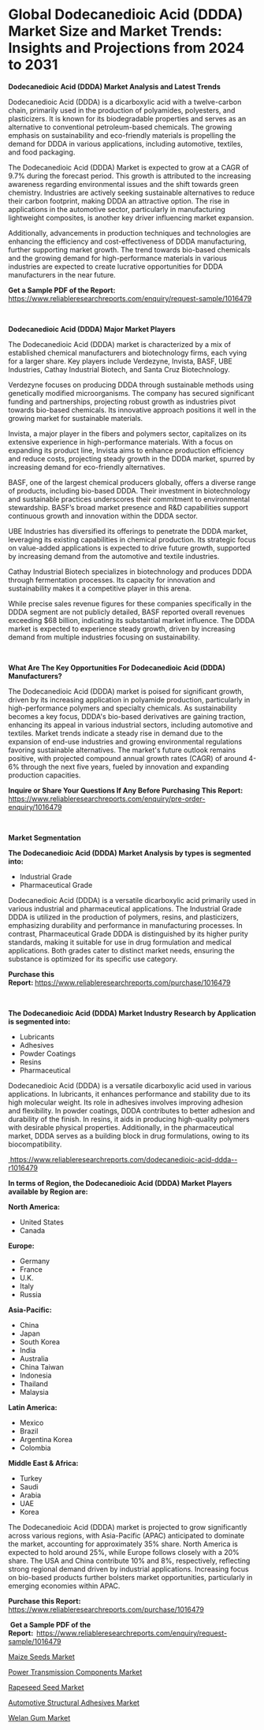 <p><h1>Global Dodecanedioic Acid (DDDA) Market Size and Market Trends: Insights and Projections from 2024 to 2031</h1></p><p><strong>Dodecanedioic Acid (DDDA) Market Analysis and Latest Trends</strong></p>
<p><p>Dodecanedioic Acid (DDDA) is a dicarboxylic acid with a twelve-carbon chain, primarily used in the production of polyamides, polyesters, and plasticizers. It is known for its biodegradable properties and serves as an alternative to conventional petroleum-based chemicals. The growing emphasis on sustainability and eco-friendly materials is propelling the demand for DDDA in various applications, including automotive, textiles, and food packaging.</p><p>The Dodecanedioic Acid (DDDA) Market is expected to grow at a CAGR of 9.7% during the forecast period. This growth is attributed to the increasing awareness regarding environmental issues and the shift towards green chemistry. Industries are actively seeking sustainable alternatives to reduce their carbon footprint, making DDDA an attractive option. The rise in applications in the automotive sector, particularly in manufacturing lightweight composites, is another key driver influencing market expansion.</p><p>Additionally, advancements in production techniques and technologies are enhancing the efficiency and cost-effectiveness of DDDA manufacturing, further supporting market growth. The trend towards bio-based chemicals and the growing demand for high-performance materials in various industries are expected to create lucrative opportunities for DDDA manufacturers in the near future.</p></p>
<p><strong>Get a Sample PDF of the Report:&nbsp;</strong> <a href="https://www.reliableresearchreports.com/enquiry/request-sample/1016479">https://www.reliableresearchreports.com/enquiry/request-sample/1016479</a></p>
<p>&nbsp;</p>
<p><strong>Dodecanedioic Acid (DDDA) Major Market Players</strong></p>
<p><p>The Dodecanedioic Acid (DDDA) market is characterized by a mix of established chemical manufacturers and biotechnology firms, each vying for a larger share. Key players include Verdezyne, Invista, BASF, UBE Industries, Cathay Industrial Biotech, and Santa Cruz Biotechnology.</p><p>Verdezyne focuses on producing DDDA through sustainable methods using genetically modified microorganisms. The company has secured significant funding and partnerships, projecting robust growth as industries pivot towards bio-based chemicals. Its innovative approach positions it well in the growing market for sustainable materials.</p><p>Invista, a major player in the fibers and polymers sector, capitalizes on its extensive experience in high-performance materials. With a focus on expanding its product line, Invista aims to enhance production efficiency and reduce costs, projecting steady growth in the DDDA market, spurred by increasing demand for eco-friendly alternatives. </p><p>BASF, one of the largest chemical producers globally, offers a diverse range of products, including bio-based DDDA. Their investment in biotechnology and sustainable practices underscores their commitment to environmental stewardship. BASF’s broad market presence and R&D capabilities support continuous growth and innovation within the DDDA sector.</p><p>UBE Industries has diversified its offerings to penetrate the DDDA market, leveraging its existing capabilities in chemical production. Its strategic focus on value-added applications is expected to drive future growth, supported by increasing demand from the automotive and textile industries.</p><p>Cathay Industrial Biotech specializes in biotechnology and produces DDDA through fermentation processes. Its capacity for innovation and sustainability makes it a competitive player in this arena. </p><p>While precise sales revenue figures for these companies specifically in the DDDA segment are not publicly detailed, BASF reported overall revenues exceeding $68 billion, indicating its substantial market influence. The DDDA market is expected to experience steady growth, driven by increasing demand from multiple industries focusing on sustainability.</p></p>
<p>&nbsp;</p>
<p><strong>What Are The Key Opportunities For Dodecanedioic Acid (DDDA) Manufacturers?</strong></p>
<p><p>The Dodecanedioic Acid (DDDA) market is poised for significant growth, driven by its increasing application in polyamide production, particularly in high-performance polymers and specialty chemicals. As sustainability becomes a key focus, DDDA's bio-based derivatives are gaining traction, enhancing its appeal in various industrial sectors, including automotive and textiles. Market trends indicate a steady rise in demand due to the expansion of end-use industries and growing environmental regulations favoring sustainable alternatives. The market's future outlook remains positive, with projected compound annual growth rates (CAGR) of around 4-6% through the next five years, fueled by innovation and expanding production capacities.</p></p>
<p><strong>Inquire or Share Your Questions If Any Before Purchasing This Report:</strong> <a href="https://www.reliableresearchreports.com/enquiry/pre-order-enquiry/1016479">https://www.reliableresearchreports.com/enquiry/pre-order-enquiry/1016479</a></p>
<p>&nbsp;</p>
<p><strong>Market Segmentation</strong></p>
<p><strong>The Dodecanedioic Acid (DDDA) Market Analysis by types is segmented into:</strong></p>
<p><ul><li>Industrial Grade</li><li>Pharmaceutical Grade</li></ul></p>
<p><p>Dodecanedioic Acid (DDDA) is a versatile dicarboxylic acid primarily used in various industrial and pharmaceutical applications. The Industrial Grade DDDA is utilized in the production of polymers, resins, and plasticizers, emphasizing durability and performance in manufacturing processes. In contrast, Pharmaceutical Grade DDDA is distinguished by its higher purity standards, making it suitable for use in drug formulation and medical applications. Both grades cater to distinct market needs, ensuring the substance is optimized for its specific use category.</p></p>
<p><strong>Purchase this Report:&nbsp;</strong><a href="https://www.reliableresearchreports.com/purchase/1016479">https://www.reliableresearchreports.com/purchase/1016479</a></p>
<p>&nbsp;</p>
<p><strong>The Dodecanedioic Acid (DDDA) Market Industry Research by Application is segmented into:</strong></p>
<p><ul><li>Lubricants</li><li>Adhesives</li><li>Powder Coatings</li><li>Resins</li><li>Pharmaceutical</li></ul></p>
<p><p>Dodecanedioic Acid (DDDA) is a versatile dicarboxylic acid used in various applications. In lubricants, it enhances performance and stability due to its high molecular weight. Its role in adhesives involves improving adhesion and flexibility. In powder coatings, DDDA contributes to better adhesion and durability of the finish. In resins, it aids in producing high-quality polymers with desirable physical properties. Additionally, in the pharmaceutical market, DDDA serves as a building block in drug formulations, owing to its biocompatibility.</p></p>
<p><a href="https://www.reliableresearchreports.com/dodecanedioic-acid-ddda--r1016479">&nbsp;https://www.reliableresearchreports.com/dodecanedioic-acid-ddda--r1016479</a></p>
<p><strong>In terms of Region, the Dodecanedioic Acid (DDDA) Market Players available by Region are:</strong></p>
<p>
    <p> <strong> North America: </strong>
        <ul>
            <li>United States</li>
            <li>Canada</li>
        </ul>
        </p> 
    <p> <strong> Europe: </strong>
        <ul>
            <li>Germany</li>
            <li>France</li>
            <li>U.K.</li>
            <li>Italy</li>
            <li>Russia</li>
        </ul>
        </p> 
    <p> <strong> Asia-Pacific: </strong>
        <ul>
            <li>China</li>
            <li>Japan</li>
            <li>South Korea</li>
            <li>India</li>
            <li>Australia</li>
            <li>China Taiwan</li>
            <li>Indonesia</li>
            <li>Thailand</li>
            <li>Malaysia</li>
        </ul>
        </p> 
    <p> <strong> Latin America: </strong>
        <ul>
            <li>Mexico</li>
            <li>Brazil</li>
            <li>Argentina Korea</li>
            <li>Colombia</li>
        </ul>
        </p> 
    <p> <strong> Middle East & Africa: </strong>
        <ul>
            <li>Turkey</li>
            <li>Saudi</li>
            <li>Arabia</li>
            <li>UAE</li>
            <li>Korea</li>
        </ul>
    </p>
    </p>
<p><p>The Dodecanedioic Acid (DDDA) market is projected to grow significantly across various regions, with Asia-Pacific (APAC) anticipated to dominate the market, accounting for approximately 35% share. North America is expected to hold around 25%, while Europe follows closely with a 20% share. The USA and China contribute 10% and 8%, respectively, reflecting strong regional demand driven by industrial applications. Increasing focus on bio-based products further bolsters market opportunities, particularly in emerging economies within APAC.</p></p>
<p><strong>Purchase this Report: </strong><a href="https://www.reliableresearchreports.com/purchase/1016479">https://www.reliableresearchreports.com/purchase/1016479</a></p>
<p>&nbsp;<strong>Get a Sample PDF of the Report:&nbsp;&nbsp;</strong><a href="https://www.reliableresearchreports.com/enquiry/request-sample/1016479">https://www.reliableresearchreports.com/enquiry/request-sample/1016479</a></p>
<p><strong></strong></p>
<p><p><a href="https://medium.com/@ikki1019/the-market-study-covers-the-maize-seeds-market-across-various-segments-4f0ec0ed667b">Maize Seeds Market</a></p><p><a href="https://github.com/MegiBogdani1953/Market-Research-Report-List-1/blob/main/power-transmission-components-market.md">Power Transmission Components Market</a></p><p><a href="https://medium.com/@ikki1019/rapeseed-seed-market-size-is-growing-at-cagr-of-7-8-737dde9646b0">Rapeseed Seed Market</a></p><p><a href="https://github.com/juniordelafrance/Market-Research-Report-List-5/blob/main/automotive-structural-adhesives-market.md">Automotive Structural Adhesives Market</a></p><p><a href="https://issuu.com/reportprime-2/docs/welan-gum-market-size-2030.pptx_d1985266020982">Welan Gum Market</a></p></p>